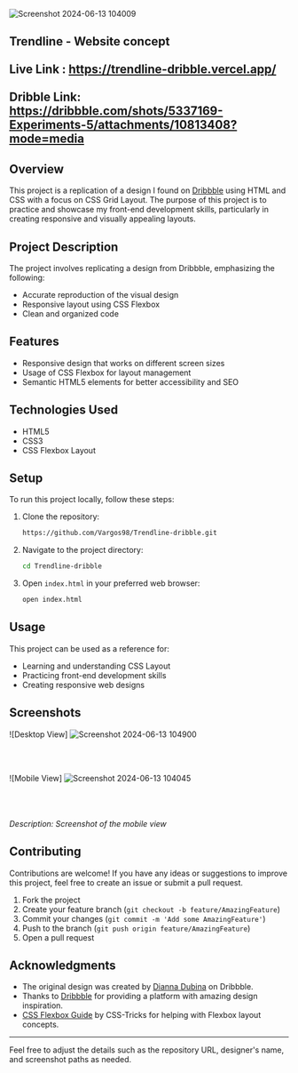 ![Screenshot 2024-06-13 104009](https://github.com/Vargos98/Trendline-dribble/assets/127929058/ce3d5467-5bc1-4f6d-97b7-2d8b83642e95)

Trendline - Website concept<br/><br/>
Live Link : https://trendline-dribble.vercel.app/ <br/><br/>
Dribble Link: https://dribbble.com/shots/5337169-Experiments-5/attachments/10813408?mode=media
---


## Overview
This project is a replication of a design I found on [Dribbble](https://dribbble.com/shots/5337169-Experiments-5) using HTML and CSS with a focus on CSS Grid Layout. The purpose of this project is to practice and showcase my front-end development skills, particularly in creating responsive and visually appealing layouts.



## Project Description
The project involves replicating a design from Dribbble, emphasizing the following:
- Accurate reproduction of the visual design
- Responsive layout using CSS Flexbox
- Clean and organized code

## Features
- Responsive design that works on different screen sizes
- Usage of CSS Flexbox for layout management
- Semantic HTML5 elements for better accessibility and SEO

## Technologies Used
- HTML5
- CSS3
- CSS Flexbox Layout

## Setup
To run this project locally, follow these steps:
1. Clone the repository:
    ```bash
   https://github.com/Vargos98/Trendline-dribble.git
    ```
2. Navigate to the project directory:
    ```bash
    cd Trendline-dribble
    ```
3. Open `index.html` in your preferred web browser:
    ```bash
    open index.html
    ```

## Usage
This project can be used as a reference for:
- Learning and understanding CSS  Layout
- Practicing front-end development skills
- Creating responsive web designs

## Screenshots
![Desktop View] 
![Screenshot 2024-06-13 104900](https://github.com/Vargos98/Trendline-dribble/assets/127929058/f8bb7b30-580e-429d-a116-25e61e461f73)

<br/><br/>

![Mobile View] 
![Screenshot 2024-06-13 104045](https://github.com/Vargos98/Trendline-dribble/assets/127929058/446d62f4-746f-4d61-8a29-f78f352dfb0f)
<br/><br/>

<br/><br/>
*Description: Screenshot of the mobile view*

## Contributing
Contributions are welcome! If you have any ideas or suggestions to improve this project, feel free to create an issue or submit a pull request.

1. Fork the project
2. Create your feature branch (`git checkout -b feature/AmazingFeature`)
3. Commit your changes (`git commit -m 'Add some AmazingFeature'`)
4. Push to the branch (`git push origin feature/AmazingFeature`)
5. Open a pull request



## Acknowledgments
- The original design was created by [Dianna Dubina](https://dribbble.com/diadu) on Dribbble.
- Thanks to [Dribbble](https://dribbble.com/) for providing a platform with amazing design inspiration.
- [CSS Flexbox Guide](https://developer.mozilla.org/en-US/docs/Learn/CSS/CSS_layout/Flexbox) by CSS-Tricks for helping with Flexbox layout concepts.

---

Feel free to adjust the details such as the repository URL, designer's name, and screenshot paths as needed.
